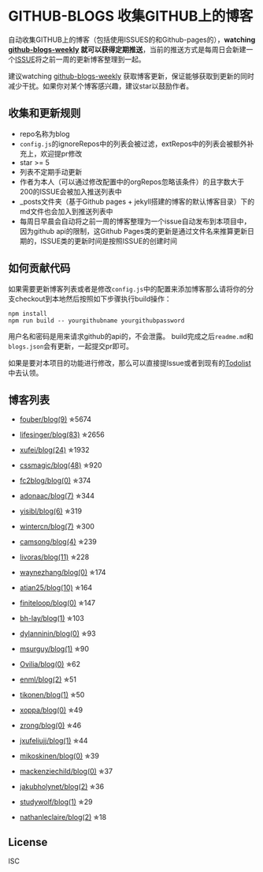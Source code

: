 GITHUB-BLOGS 收集GITHUB上的博客
===

自动收集GITHUB上的博客（包括使用ISSUES的和Github-pages的），**watching [github-blogs-weekly](https://github.com/yutingzhao1991/github-blogs-weekly) 就可以获得定期推送**，当前的推送方式是每周日会新建一个[ISSUE](https://github.com/yutingzhao1991/github-blogs-weekly/labels/Articles)将之前一周的更新博客整理到一起。

建议watching [github-blogs-weekly](https://github.com/yutingzhao1991/github-blogs-weekly) 获取博客更新，保证能够获取到更新的同时减少干扰。如果你对某个博客感兴趣，建议star以鼓励作者。

收集和更新规则
---

- repo名称为blog
- `config.js`的ignoreRepos中的列表会被过滤，extRepos中的列表会被额外补充上，欢迎提pr修改
- star >= 5
- 列表不定期手动更新
- 作者为本人（可以通过修改配置中的orgRepos忽略该条件）的且字数大于200的ISSUE会被加入推送列表中
- _posts文件夹（基于Github pages + jekyll搭建的博客的默认博客目录）下的md文件也会加入到推送列表中
- 每周日早晨会自动将之前一周的博客整理为一个issue自动发布到本项目中，因为github api的限制，这Github Pages类的更新是通过文件名来推算更新日期的，ISSUE类的更新时间是按照ISSUE的创建时间

如何贡献代码
---

如果需要更新博客列表或者是修改`config.js`中的配置来添加博客那么请将你的分支checkout到本地然后按照如下步骤执行build操作：
```shell
npm install
npm run build -- yourgithubname yourgithubpassword
```
用户名和密码是用来请求github的api的，不会泄露。
build完成之后`readme.md`和`blogs.json`会有更新，一起提交pr即可。

如果是要对本项目的功能进行修改，那么可以直接提Issue或者到现有的[Todolist](https://github.com/yutingzhao1991/github-blogs-collector/issues/1)中去认领。

博客列表
---


- [fouber/blog(9)](https://github.com/fouber/blog) ✯5674

- [lifesinger/blog(83)](https://github.com/lifesinger/blog) ✯2656

- [xufei/blog(24)](https://github.com/xufei/blog) ✯1932

- [cssmagic/blog(48)](https://github.com/cssmagic/blog) ✯920

- [fc2blog/blog(0)](https://github.com/fc2blog/blog) ✯374

- [adonaac/blog(7)](https://github.com/adonaac/blog) ✯344

- [yisibl/blog(6)](https://github.com/yisibl/blog) ✯319

- [wintercn/blog(7)](https://github.com/wintercn/blog) ✯300

- [camsong/blog(4)](https://github.com/camsong/blog) ✯239

- [livoras/blog(11)](https://github.com/livoras/blog) ✯228

- [waynezhang/blog(0)](https://github.com/waynezhang/blog) ✯174

- [atian25/blog(10)](https://github.com/atian25/blog) ✯164

- [finiteloop/blog(0)](https://github.com/finiteloop/blog) ✯147

- [bh-lay/blog(1)](https://github.com/bh-lay/blog) ✯103

- [dylanninin/blog(0)](https://github.com/dylanninin/blog) ✯93

- [msurguy/blog(1)](https://github.com/msurguy/blog) ✯90

- [Ovilia/blog(0)](https://github.com/Ovilia/blog) ✯62

- [enml/blog(2)](https://github.com/enml/blog) ✯51

- [tikonen/blog(1)](https://github.com/tikonen/blog) ✯50

- [xoppa/blog(0)](https://github.com/xoppa/blog) ✯49

- [zrong/blog(0)](https://github.com/zrong/blog) ✯46

- [jxufeliujj/blog(1)](https://github.com/jxufeliujj/blog) ✯44

- [mikoskinen/blog(0)](https://github.com/mikoskinen/blog) ✯39

- [mackenziechild/blog(0)](https://github.com/mackenziechild/blog) ✯37

- [jakubholynet/blog(2)](https://github.com/jakubholynet/blog) ✯36

- [studywolf/blog(1)](https://github.com/studywolf/blog) ✯29

- [nathanleclaire/blog(2)](https://github.com/nathanleclaire/blog) ✯18


License
---

ISC